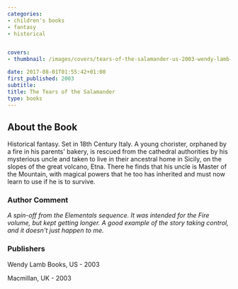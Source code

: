 ```yaml
---
categories:
- children's books
- fantasy
- historical


covers:
- thumbnail: /images/covers/tears-of-the-salamander-us-2003-wendy-lamb-1-thumbnail.jpg

date: 2017-08-01T01:55:42+01:00
first_published: 2003
subtitle:
title: The Tears of the Salamander
type: books
---
```

About the Book
--------------
Historical fantasy. Set in 18th Century Italy. A young chorister, orphaned by a fire in his parents' bakery, is rescued from the cathedral authorities by his mysterious uncle and taken to live in their ancestral home in Sicily, on the slopes of the great volcano, Etna. There he finds that his uncle is Master of the Mountain, with magical powers that he too has inherited and must now learn to use if he is to survive.

### Author Comment
_A spin-off from the Elementals sequence. It was intended for the Fire volume, but kept getting longer. A good example of the story taking control, and it doesn't just happen to me._

### Publishers
Wendy Lamb Books, US - 2003

Macmillan, UK - 2003
